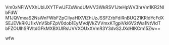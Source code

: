 Vm0xNFlWVXhUblJXYTFwUFZsWndUMVV3WkRSV1JteHpWV3hrVm1KR2NIbFdW
M1JQVmxaS2NsWnFWbFZpClIyaHlXVlZhUzJSSFZrbFdiRnBUQ21KRldYcFdX
SEJEVkRKU1IxVnVSbFZpV0dob1EyMVdjVkZVVmxKTgpiVkl6V2tWa1NtVldT
bFZOUlhSRVltdGFkMXBXUlRsUVVXOUxXVmR3Y3dvS2JXdHIKCm15Zw==

wfw